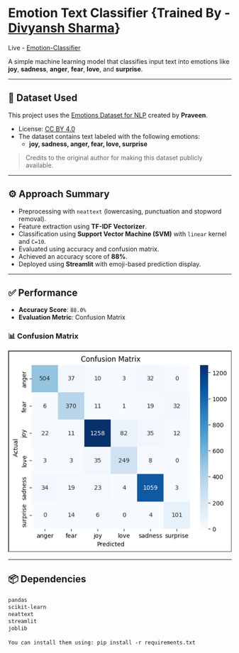 # Emotion Text Classifier {Trained By - [Divyansh Sharma](https://www.linkedin.com/in/divyansh-sharma-b4793026b/)}
Live - [Emotion-Classifier](https://emotion-classifier01.streamlit.app/) 

A simple machine learning model that classifies input text into emotions like **joy**, **sadness**, **anger**, **fear**, **love**, and **surprise**.

---

## 📂 Dataset Used

This project uses the [Emotions Dataset for NLP](https://www.kaggle.com/datasets/praveengovi/emotions-dataset-for-nlp) created by **Praveen**.

- License: [CC BY 4.0](https://creativecommons.org/licenses/by/4.0/)
- The dataset contains text labeled with the following emotions:
  - **joy, sadness, anger, fear, love, surprise**

> Credits to the original author for making this dataset publicly available.

---

## ⚙️ Approach Summary

- Preprocessing with `neattext` (lowercasing, punctuation and stopword removal).
- Feature extraction using **TF-IDF Vectorizer**.
- Classification using **Support Vector Machine (SVM)** with `linear` kernel and `C=10`.
- Evaluated using accuracy and confusion matrix.
- Achieved an accuracy score of **88%**.
- Deployed using **Streamlit** with emoji-based prediction display.

---
## ✅ Performance

- **Accuracy Score**: `88.0%`
- **Evaluation Metric**: Confusion Matrix

### 📊 Confusion Matrix

![Confusion Matrix](images/confusion_matrix.PNG)

---
## 📦 Dependencies

```text
pandas
scikit-learn
neattext
streamlit
joblib

You can install them using: pip install -r requirements.txt
